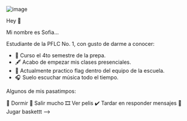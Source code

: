

![image](https://user-images.githubusercontent.com/99903725/154792344-883dec44-bc50-4ab0-ade5-d192ac8cc87e.png)



Hey 👋 

Mi nombre es Sofia...

Estudiante de la PFLC No. 1, con gusto de darme a conocer:

- 🏢 Curso el 4to semestre de la prepa.
- 🖋 Acabo de empezar mis clases presenciales.
- 🏈 Actualmente practico flag dentro del equipo de la escuela.
- 🎧 Suelo escuchar música todo el tiempo.


Algunos de mis pasatimpos:
   
   🦥 Dormir
     🚕 Salir mucho
       🎞 Ver pelis
         ✔ Tardar en responder mensajes
           🏀 Jugar baskettt
--> 
